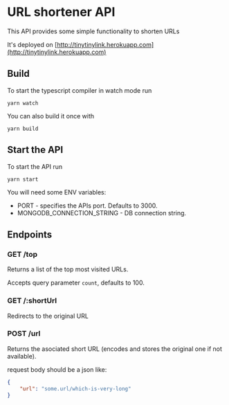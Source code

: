 # URL shortener API

This API provides some simple functionality to shorten URLs

It's deployed on [http://tinytinylink.herokuapp.com](http://tinytinylink.herokuapp.com)

## Build

To start the typescript compiler in watch mode run

```
yarn watch
```

You can also build it once with

```
yarn build
```

## Start the API

To start the API run

```
yarn start
```

You will need some ENV variables:

* PORT - specifies the APIs port. Defaults to 3000.
* MONGODB_CONNECTION_STRING - DB connection string.

## Endpoints

### GET /top

Returns a list of the top most visited URLs.

Accepts query parameter `count`, defaults to 100.

### GET /:shortUrl

Redirects to the original URL

### POST /url

Returns the asociated short URL (encodes and stores the original one if not available).

request body should be a json like:

```json
{
    "url": "some.url/which-is-very-long"
}
```